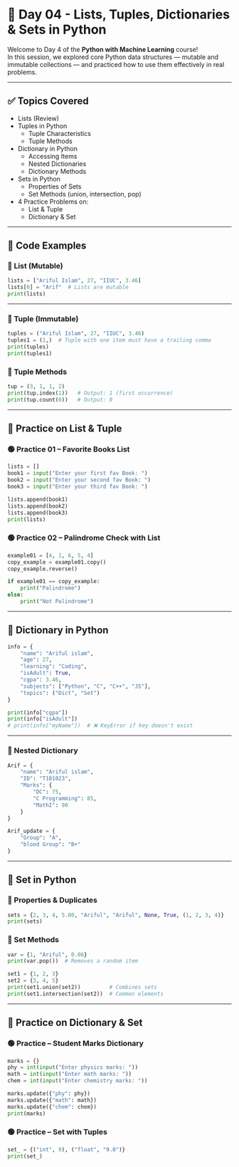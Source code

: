 # 📘 Day 04 - Lists, Tuples, Dictionaries & Sets in Python

Welcome to Day 4 of the **Python with Machine Learning** course!  
In this session, we explored core Python data structures — mutable and immutable collections — and practiced how to use them effectively in real problems.

---

## ✅ Topics Covered

- Lists (Review)
- Tuples in Python
  - Tuple Characteristics
  - Tuple Methods
- Dictionary in Python
  - Accessing Items
  - Nested Dictionaries
  - Dictionary Methods
- Sets in Python
  - Properties of Sets
  - Set Methods (union, intersection, pop)
- 4 Practice Problems on:
  - List & Tuple
  - Dictionary & Set

---

## 🧪 Code Examples

### 🔹 List (Mutable)
```python
lists = ["Ariful Islam", 27, "IIUC", 3.46]
lists[0] = "Arif"  # Lists are mutable
print(lists)
````

---

### 🔹 Tuple (Immutable)

```python
tuples = ("Ariful Islam", 27, "IIUC", 3.46)
tuples1 = (1,)  # Tuple with one item must have a trailing comma
print(tuples)
print(tuples1)
```

### 🔹 Tuple Methods

```python
tup = (3, 1, 1, 2)
print(tup.index(1))   # Output: 1 (first occurrence)
print(tup.count(0))   # Output: 0
```

---

## 🧪 Practice on List & Tuple

### 🟢 Practice 01 – Favorite Books List

```python
lists = []
book1 = input("Enter your first fav Book: ")
book2 = input("Enter your second fav Book: ")
book3 = input("Enter your third fav Book: ")

lists.append(book1)
lists.append(book2)
lists.append(book3)
print(lists)
```

### 🟢 Practice 02 – Palindrome Check with List

```python
example01 = [4, 1, 6, 5, 4]
copy_example = example01.copy()
copy_example.reverse()

if example01 == copy_example:
    print("Palindrome")
else:
    print("Not Palindrome")
```

---

## 🧾 Dictionary in Python

```python
info = {
    "name": "Ariful islam",
    "age": 27,
    "learning": "Coding",
    "isAdult": True,
    "cgpa": 3.46,
    "subjects": ["Python", "C", "C++", "JS"],
    "topics": ("Dict", "Set")
}

print(info["cgpa"])
print(info["isAdult"])
# print(info["myName"])  # ❌ KeyError if key doesn't exist
```

---

### 🔹 Nested Dictionary

```python
Arif = {
    "name": "Ariful islam",
    "ID": "T181023",
    "Marks": {
        "DC": 75,
        "C Programming": 85,
        "MathI": 90
    }
}

Arif_update = {
    "Group": "A",
    "blood Group": "B+"
}
```

---

## 🧾 Set in Python

### 🔹 Properties & Duplicates

```python
sets = {2, 3, 4, 5.00, "Ariful", "Ariful", None, True, (1, 2, 3, 4)}
print(sets)
```

### 🔹 Set Methods

```python
var = {1, "Ariful", 0.06}
print(var.pop())  # Removes a random item

set1 = {1, 2, 3}
set2 = {3, 4, 5}
print(set1.union(set2))         # Combines sets
print(set1.intersection(set2))  # Common elements
```

---

## 🧪 Practice on Dictionary & Set

### 🟢 Practice – Student Marks Dictionary

```python
marks = {}
phy = int(input("Enter physics marks: "))
math = int(input("Enter math marks: "))
chem = int(input("Enter chemistry marks: "))

marks.update({"phy": phy})
marks.update({"math": math})
marks.update({"chem": chem})
print(marks)
```

### 🟢 Practice – Set with Tuples

```python
set_ = {("int", 9), ("float", "9.0")}
print(set_)
```
